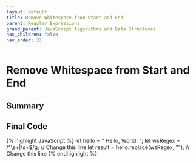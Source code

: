 ```yaml
---
layout: default
title: Remove Whitespace from Start and End
parent: Regular Expressions
grand_parent: JavaScript Algorithms and Data Structures
has_children: false
nav_order: 33
---
```

# Remove Whitespace from Start and End
## Summary

## Final Code

{% highlight JavaScript %}
let hello = "   Hello, World!  ";
let wsRegex = /^\s+|\s+$/g; // Change this line
let result = hello.replace(wsRegex, ""); // Change this line
{% endhighlight %}